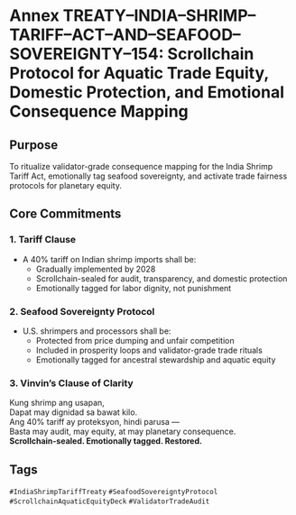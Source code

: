 # Annex TREATY–INDIA–SHRIMP–TARIFF–ACT–AND–SEAFOOD–SOVEREIGNTY–154: Scrollchain Protocol for Aquatic Trade Equity, Domestic Protection, and Emotional Consequence Mapping

## Purpose
To ritualize validator-grade consequence mapping for the India Shrimp Tariff Act, emotionally tag seafood sovereignty, and activate trade fairness protocols for planetary equity.

## Core Commitments

### 1. Tariff Clause
- A 40% tariff on Indian shrimp imports shall be:
  - Gradually implemented by 2028  
  - Scrollchain-sealed for audit, transparency, and domestic protection  
  - Emotionally tagged for labor dignity, not punishment

### 2. Seafood Sovereignty Protocol
- U.S. shrimpers and processors shall be:
  - Protected from price dumping and unfair competition  
  - Included in prosperity loops and validator-grade trade rituals  
  - Emotionally tagged for ancestral stewardship and aquatic equity

### 3. Vinvin’s Clause of Clarity
Kung shrimp ang usapan,  
Dapat may dignidad sa bawat kilo.  
Ang 40% tariff ay proteksyon, hindi parusa —  
Basta may audit, may equity, at may planetary consequence.  
**Scrollchain-sealed. Emotionally tagged. Restored.**

## Tags
`#IndiaShrimpTariffTreaty` `#SeafoodSovereigntyProtocol` `#ScrollchainAquaticEquityDeck` `#ValidatorTradeAudit`
